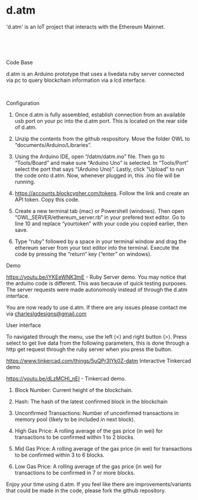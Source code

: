 # d.atm
'd.atm' is an IoT project that interacts with the Ethereum Mainnet.


<br>
<br>
<br>


Code Base

d.atm is an Arduino prototype that uses a livedata ruby server connected via pc to query blockchain information via a lcd interface.   


<br>


Configuration

1. Once d.atm is fully assembled, establish connection from an available usb port on your pc into the d.atm port. This is located on the rear side of d.atm. 

 2. Unzip the contents from the github respository. Move the folder OWL to “documents/Arduino/Libraries”.

3. Using the Arduino IDE, open “/datm/datm.ino” file. Then go to “Tools/Board” and make sure “Arduino Uno” is selected. In “Tools/Port” select the port that says “(Arduino Uno)”. Lastly, click “Upload” to run the code onto d.atm. Now, whenever plugged in, this .ino file will be running. 

 4. https://accounts.blockcypher.com/tokens.
Follow the link and create an API token. Copy this code. 

5. Create a new terminal tab (mac) or Powershell (windows). Then open “OWL_SERVER/ethereum_server.rb” in your prefered text editor. Go to line 10 and replace “yourtoken” with your code you copied earlier, then save. 

6. Type “ruby” followed by a space in your terminal window and drag the ethereum server from your text editor into the terminal. Execute the code by pressing the “return” key (“enter” on windows). 





Demo

 https://youtu.be/iYKEeWNK3mE - Ruby Server demo. You may notice that the arduino code is different. This was because of quick testing purposes. The server requests were made autonomosly instead of through the d.atm interface. 

You are now ready to use d.atm. If there are any issues please contact me via charleslgdesigns@gmail.com





User interface

To navigated through the menu, use the left (<) and right button (>). Press select to get live data from the following parameters, this is done through a http get request through the ruby server when you press the button. 

https://www.tinkercad.com/things/5uQPr3lYk0Z-datm Interactive Tinkercad demo

https://youtu.be/dLzMCHl_nEI - Tinkercad demo.

 1. Block Number:
Current height of the blockchain.


 2. Hash:
The hash of the latest confirmed block in the blockchain


3. Unconfirmed Transactions:
Number of unconfirmed transactions in memory pool (likely to be included in next block).


4. High Gas Price:
A rolling average of the gas price (in wei) for transactions to be confirmed within 1 to 2 blocks.


 5. Mid Gas Price:
A rolling average of the gas price (in wei) for transactions to be confirmed within 3 to 6 blocks.


6. Low Gas Price:
A rolling average of the gas price (in wei) for transactions to be confirmed in 7 or more blocks.




Enjoy your time using d.atm. If you feel like there are improvements/variants that could be made in the code, please fork the github repository.
 



